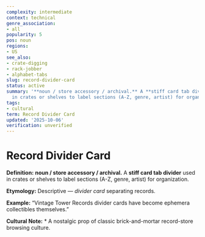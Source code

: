 ```yaml
---
complexity: intermediate
context: technical
genre_association:
- all
popularity: 5
pos: noun
regions:
- US
see_also:
- crate-digging
- rack-jobber
- alphabet-tabs
slug: record-divider-card
status: active
summary: '**noun / store accessory / archival.** A **stiff card tab divider** used
  in crates or shelves to label sections (A-Z, genre, artist) for organization.'
tags:
- cultural
term: Record Divider Card
updated: '2025-10-06'
verification: unverified
---
```


# Record Divider Card

**Definition:** **noun / store accessory / archival.** A **stiff card tab divider** used in crates or shelves to label sections (A-Z, genre, artist) for organization.

**Etymology:** Descriptive — *divider card* separating records.

**Example:** “Vintage Tower Records divider cards have become ephemera collectibles themselves.”

**Cultural Note:** * A nostalgic prop of classic brick-and-mortar record-store browsing culture.


